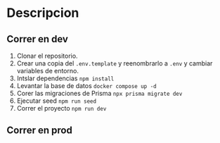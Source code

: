 # Descripcion

## Correr en dev

1. Clonar el repositorio.
2. Crear una copia del ```.env.template``` y reenombrarlo a ```.env``` y cambiar variables de entorno.
3. Intslar dependencias ```npm install```
4. Levantar la base de datos ```docker compose up -d```
5. Corer las migraciones de Prisma ```npx prisma migrate dev```
5. Ejecutar seed ```npm run seed```
6. Correr el proyecto ```npm run dev```

## Correr en prod